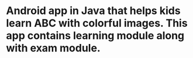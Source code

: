 # Android app in Java that helps kids learn ABC with colorful images. This app contains learning module along with exam module.
